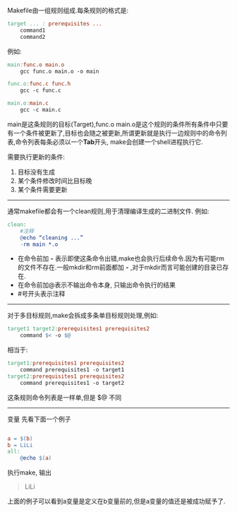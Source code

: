 Makefile由一组规则组成.每条规则的格式是:
```makefile
target ... : prerequisites ...
	command1
	command2
```

例如:
```makefile
main:func.o main.o
	gcc func.o main.o -o main

func.o:func.c func.h
	gcc -c func.c

main.o:main.c
	gcc -c main.c
```
main是这条规则的目标(Target),func.o main.o是这个规则的条件所有条件中只要有一个条件被更新了,目标也会随之被更新,所谓更新就是执行一边规则中的命令列表,命令列表每条必须以一个**Tab**开头, make会创建一个shell进程执行它.

需要执行更新的条件:
1. 目标没有生成
2. 某个条件修改时间比目标晚
3. 某个条件需要更新

---
通常makefile都会有一个clean规则,用于清理编译生成的二进制文件.
例如:
```makefile
clean:
	#注释
	@echo “cleaning ...”
	-rm main *.o
```
* 在命令前加 **-** 表示即使这条命令出错,make也会执行后续命令.因为有可能rm的文件不存在.一般mkdir和rm前面都加 **-** ,对于mkdir而言可能创建的目录已存在.
* 在命令前加@表示不输出命令本身, 只输出命令执行的结果
* #号开头表示注释

---
对于多目标规则,make会拆成多条单目标规则处理,例如:
```makefile
target1 target2:prerequisites1 prerequisites2
	command $< -o $@
```
相当于:
```makefile
target1:prerequisites1 prerequisites2
	command prerequisites1 -o target1
target2:prerequisites1 prerequisites2
	command prerequisites1 -o target2
```
这条规则命令列表是一样单,但是 $@ 不同

---
变量
先看下面一个例子
```makefile

a = $(b)
b = LiLi
all:
	@echo $(a)
```
执行make, 输出 
> LiLi

上面的例子可以看到a变量是定义在b变量前的,但是a变量的值还是被成功赋予了.
